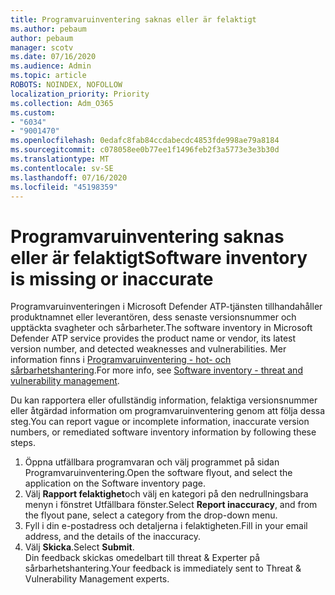 ```yaml
---
title: Programvaruinventering saknas eller är felaktigt
ms.author: pebaum
author: pebaum
manager: scotv
ms.date: 07/16/2020
ms.audience: Admin
ms.topic: article
ROBOTS: NOINDEX, NOFOLLOW
localization_priority: Priority
ms.collection: Adm_O365
ms.custom:
- "6034"
- "9001470"
ms.openlocfilehash: 0edafc8fab84ccdabecdc4853fde998ae79a8184
ms.sourcegitcommit: c078058ee0b77ee1f1496feb2f3a5773e3e3b30d
ms.translationtype: MT
ms.contentlocale: sv-SE
ms.lasthandoff: 07/16/2020
ms.locfileid: "45198359"
---
```

# <a name="software-inventory-is-missing-or-inaccurate"></a><span data-ttu-id="ba21e-102">Programvaruinventering saknas eller är felaktigt</span><span class="sxs-lookup"><span data-stu-id="ba21e-102">Software inventory is missing or inaccurate</span></span>

<span data-ttu-id="ba21e-103">Programvaruinventeringen i Microsoft Defender ATP-tjänsten tillhandahåller produktnamnet eller leverantören, dess senaste versionsnummer och upptäckta svagheter och sårbarheter.</span><span class="sxs-lookup"><span data-stu-id="ba21e-103">The software inventory in Microsoft Defender ATP service provides the product name or vendor, its latest version number, and detected weaknesses and vulnerabilities.</span></span> <span data-ttu-id="ba21e-104">Mer information finns i [Programvaruinventering - hot- och sårbarhetshantering](https://docs.microsoft.com/windows/security/threat-protection/microsoft-defender-atp/tvm-software-inventory).</span><span class="sxs-lookup"><span data-stu-id="ba21e-104">For more info, see [Software inventory - threat and vulnerability management](https://docs.microsoft.com/windows/security/threat-protection/microsoft-defender-atp/tvm-software-inventory).</span></span>

<span data-ttu-id="ba21e-105">Du kan rapportera eller ofullständig information, felaktiga versionsnummer eller åtgärdad information om programvaruinventering genom att följa dessa steg.</span><span class="sxs-lookup"><span data-stu-id="ba21e-105">You can report vague or incomplete information, inaccurate version numbers, or remediated software inventory information by following these steps.</span></span>  

1. <span data-ttu-id="ba21e-106">Öppna utfällbara programvaran och välj programmet på sidan Programvaruinventering.</span><span class="sxs-lookup"><span data-stu-id="ba21e-106">Open the software flyout, and select the application on the Software inventory page.</span></span>
2. <span data-ttu-id="ba21e-107">Välj **Rapport felaktighet**och välj en kategori på den nedrullningsbara menyn i fönstret Utfällbara fönster.</span><span class="sxs-lookup"><span data-stu-id="ba21e-107">Select **Report inaccuracy**, and from the flyout pane, select a category from the drop-down menu.</span></span>
3. <span data-ttu-id="ba21e-108">Fyll i din e-postadress och detaljerna i felaktigheten.</span><span class="sxs-lookup"><span data-stu-id="ba21e-108">Fill in your email address, and the details of the inaccuracy.</span></span>
4. <span data-ttu-id="ba21e-109">Välj **Skicka**.</span><span class="sxs-lookup"><span data-stu-id="ba21e-109">Select **Submit**.</span></span></br>
    <span data-ttu-id="ba21e-110">Din feedback skickas omedelbart till threat & Experter på sårbarhetshantering.</span><span class="sxs-lookup"><span data-stu-id="ba21e-110">Your feedback is immediately sent to Threat & Vulnerability Management experts.</span></span>